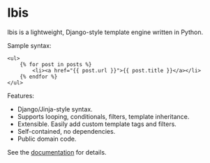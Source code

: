# Ibis

Ibis is a lightweight, Django-style template engine written in Python.

Sample syntax:

    <ul>
        {% for post in posts %}
            <li><a href="{{ post.url }}">{{ post.title }}</a></li>
        {% endfor %}
    </ul>

Features:

* Django/Jinja-style syntax.
* Supports looping, conditionals, filters, template inheritance.
* Extensible. Easily add custom template tags and filters.
* Self-contained, no dependencies.
* Public domain code.

See the [documentation][docs] for details.

[docs]: http://www.dmulholl.com/docs/ibis/v1/
